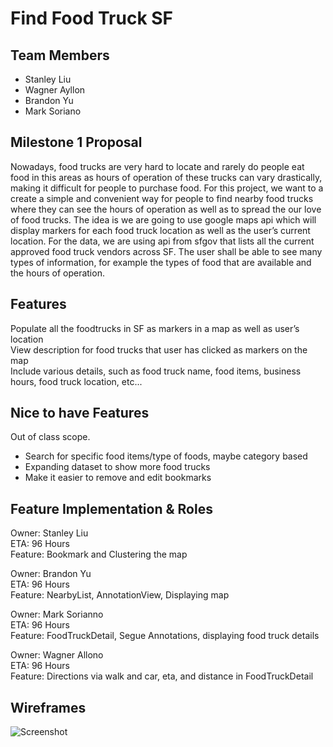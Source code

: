 # Find Food Truck SF

## Team Members
 * Stanley Liu
 * Wagner Ayllon
 * Brandon Yu
 * Mark Soriano

## Milestone 1 Proposal
Nowadays, food trucks are very hard to locate and rarely do people eat food in this areas as hours of operation of these trucks can vary drastically, making it difficult for people to purchase food. For this project, we want to a create a simple and convenient way for people to find nearby food trucks where they can see the hours of operation as well as to spread the our love of food trucks. The idea is we are going to use google maps api which will display markers for each food truck location as well as the user’s current location. For the data, we are using api from sfgov that lists all the current approved food truck vendors across SF. The user shall be able to see many types of information, for example the types of food that are available and the hours of operation.

## Features<br>
Populate all the foodtrucks in SF as markers in a map as well as user’s location<br>
View description for food trucks that user has clicked as markers on the map<br>
Include various details, such as food truck name, food items, business hours, food truck location, etc...<br>

## Nice to have Features<br>
Out of class scope.
* Search for specific food items/type of foods, maybe category based
* Expanding dataset to show more food trucks
* Make it easier to remove and edit bookmarks


## Feature Implementation & Roles<br>
Owner: Stanley Liu<br>
ETA: 96 Hours<br>
Feature: Bookmark and Clustering the map<br>

Owner: Brandon Yu<br>
ETA: 96 Hours<br>
Feature: NearbyList, AnnotationView, Displaying map<br>

Owner: Mark Sorianno<br>
ETA: 96 Hours<br>
Feature: FoodTruckDetail, Segue Annotations, displaying food truck details<br>

Owner: Wagner Allono<br>
ETA: 96 Hours<br>
Feature: Directions via walk and car, eta, and distance in FoodTruckDetail<br>

## Wireframes
![Screenshot](wireframes.png)
